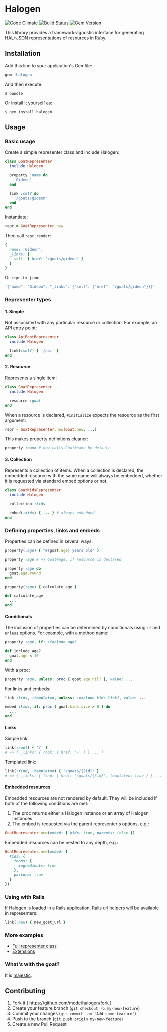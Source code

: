 # Halogen

[![Code Climate](https://codeclimate.com/repos/552430af695680100500b659/badges/cdae8d5a10147d135be9/gpa.svg)](https://codeclimate.com/repos/552430af695680100500b659/feed)
[![Build Status](https://travis-ci.org/mode/halogen.svg?branch=master)](https://travis-ci.org/mode/halogen)
[![Gem Version](https://badge.fury.io/rb/halogen.svg)](http://badge.fury.io/rb/halogen)

This library provides a framework-agnostic interface for generating
[HAL+JSON](http://stateless.co/hal_specification.html)
representations of resources in Ruby.

## Installation

Add this line to your application's Gemfile:

```ruby
gem 'halogen'
```

And then execute:

    $ bundle

Or install it yourself as:

    $ gem install halogen

## Usage

### Basic usage

Create a simple representer class and include Halogen:

```ruby
class GoatRepresenter
  include Halogen

  property :name do
    'Gideon'
  end

  link :self do
    '/goats/gideon'
  end
end
```

Instantiate:

```ruby
repr = GoatRepresenter.new
```

Then call `repr.render`:

```ruby
{
  name: 'Gideon',
  _links: {
    self: { href: '/goats/gideon' }
  }
}
```

Or `repr.to_json`:

```ruby
'{"name": "Gideon", "_links": {"self": {"href": "/goats/gideon"}}}'
```

### Representer types

#### 1. Simple

Not associated with any particular resource or collection. For example, an API
entry point:

```ruby
class ApiRootRepresenter
  include Halogen

  link(:self) { '/api' }
end
```

#### 2. Resource

Represents a single item:

```ruby
class GoatRepresenter
  include Halogen

  resource :goat
end
```

When a resource is declared, `#initialize` expects the resource as the first argument:

```ruby
repr = GoatRepresenter.new(Goat.new, ...)
```

This makes property definitions cleaner:

```ruby
property :name # now calls Goat#name by default
```

#### 3. Collection

Represents a collection of items. When a collection is declared, the embedded
resource with the same name will always be embedded, whether it is requested
via standard embed options or not.

```ruby
class GoatKidsRepresenter
  include Halogen

  collection :kids

  embed(:kids) { ... } # always embedded
end
```

### Defining properties, links and embeds

Properties can be defined in several ways:

```ruby
property(:age) { "#{goat.age} years old" }
```

```ruby
property :age # => Goat#age, if resource is declared
```

```ruby
property :age do
  goat.age.round
end
```

```ruby
property(:age) { calculate_age }

def calculate_age
  ...
end
```

#### Conditionals

The inclusion of properties can be determined by conditionals using `if` and
`unless` options. For example, with a method name:

```ruby
property :age, if: :include_age?

def include_age?
  goat.age < 10
end
```

With a proc:
```ruby
property :age, unless: proc { goat.age.nil? }, value: ...
```

For links and embeds:

```ruby
link :kids, :templated, unless: :exclude_kids_link?, value: ...
```

```ruby
embed :kids, if: proc { goat.kids.size > 0 } do
  ...
end
```

#### Links

Simple link:

```ruby
link(:root) { '/' }
# => { _links: { root: { href: '/' } } ... }
```

Templated link:

```ruby
link(:find, :templated) { '/goats/{?id}' }
# => { _links: { find: { href: '/goats/{?id}', templated: true } } ... }
```

#### Embedded resources

Embedded resources are not rendered by default. They will be included if both
of the following conditions are met:

1. The proc returns either a Halogen instance or an array of Halogen instances
2. The embed is requested via the parent representer's options, e.g.:

```ruby
GoatRepresenter.new(embed: { kids: true, parents: false })
```

Embedded resources can be nested to any depth, e.g.:

```ruby
GoatRepresenter.new(embed: {
  kids: {
    foods: {
      ingredients: true
    },
    pasture: true
  }
})
```

### Using with Rails

If Halogen is loaded in a Rails application, Rails url helpers will be
available in representers:

```ruby
link(:new) { new_goat_url }
```

### More examples

* [Full representer class](examples/simple.rb)
* [Extensions](examples/extensions.md)

### What's with the goat?

It is [majestic](https://twitter.com/ModeAnalytics/status/497876416013537280).

## Contributing

1. Fork it ( https://github.com/mode/halogen/fork )
2. Create your feature branch (`git checkout -b my-new-feature`)
3. Commit your changes (`git commit -am 'Add some feature'`)
4. Push to the branch (`git push origin my-new-feature`)
5. Create a new Pull Request
